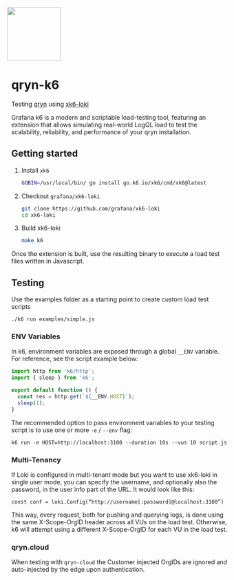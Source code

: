 <img src='https://user-images.githubusercontent.com/1423657/173144443-fc7ba783-d5bf-47f9-bf59-707693da5ed1.png' style="margin-left:-10px" width=125/>

# qryn-k6

Testing [qryn](https://qryn.dev) using [xk6-loki](https://grafana.com/blog/2022/06/08/a-quick-guide-to-load-testing-grafana-loki-with-grafana-k6/)

Grafana k6 is a modern and scriptable load-testing tool, featuring an extension that allows simulating real-world LogQL load to test the scalability, reliability, and performance of your qryn installation.


## Getting started

1. Install `xk6`

   ```bash
   GOBIN=/usr/local/bin/ go install go.k6.io/xk6/cmd/xk6@latest
   ```

2. Checkout `grafana/xk6-loki`

   ```bash
   git clone https://github.com/grafana/xk6-loki
   cd xk6-loki
   ```

3. Build xk6-loki

   ```bash
   make k6
   ```
   
Once the extension is built, use the resulting binary to execute a load test files written in Javascript.

## Testing
Use the examples folder as a starting point to create custom load test scripts
```
./k6 run examples/simple.js
```

### ENV Variables
In k6, environment variables are exposed through a global `__ENV` variable. For reference, see the script example below:
```javascript
import http from 'k6/http';
import { sleep } from 'k6';

export default function () {
  const res = http.get(`${__ENV.HOST}`);
  sleep(1);
}
``` 
The recommended option to pass environment variables to your testing script is to use one or more `-e` / `--env` flag:
```
k6 run -e HOST=http://localhost:3100 --duration 10s --vus 10 script.js
```

### Multi-Tenancy
If Loki is configured in multi-tenant mode but you want to use xk6-loki in single user mode, you can specify the username, and optionally also the password, in the user info part of the URL. It would look like this:

`const conf = loki.Config(“http://username[:password]@localhost:3100”)`

This way, every request, both for pushing and querying logs, is done using the same X-Scope-OrgID header across all VUs on the load test. Otherwise, k6 will attempt using a different X-Scope-OrgID for each VU in the load test. 

### qryn.cloud
When testing with `qryn-cloud` the Customer injected OrgIDs are ignored and auto-injected by the edge upon authentication.
